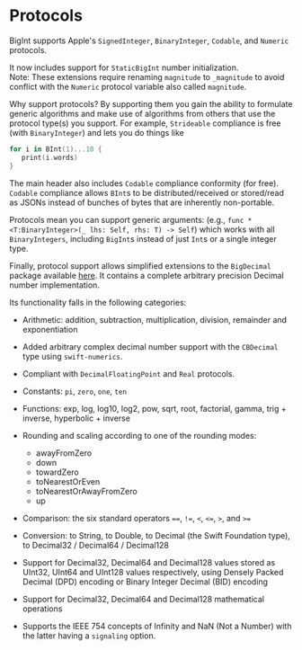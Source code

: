 
# Protocols

BigInt supports Apple's `SignedInteger`, `BinaryInteger`, `Codable`, and `Numeric` protocols.

It now includes support for `StaticBigInt` number initialization.  
Note: These extensions require renaming `magnitude` to `_magnitude` to avoid conflict with the
`Numeric` protocol variable also called `magnitude`.

Why support protocols? By supporting them you gain the ability to
formulate generic algorithms and make use of algorithms from others
that use the protocol type(s) you support. For example, `Strideable`
compliance is free (with `BinaryInteger`) and lets you do things like

```swift
for i in BInt(1)...10 {
   print(i.words)
}
```

The main header also
includes `Codable` compliance conformity (for free).  `Codable`
compliance allows `BInt`s to be distributed/received or stored/read as
JSONs instead of bunches of bytes that are inherently non-portable.

Protocols mean you can support generic arguments:
(e.g., `func * <T:BinaryInteger>(_ lhs: Self, rhs: T) -> Self`)
which works with all `BinaryIntegers`, including `BigInt`s instead of
just `Int`s or a single integer type.

Finally, protocol support allows simplified extensions to the `BigDecimal`
package available [here](https://github.com/mgriebling/BigDecimal.git).
It contains a complete arbitrary precision Decimal number implementation.

Its functionality falls in the following categories:
- Arithmetic: addition, subtraction, multiplication, division, remainder and 
  exponentiation
- Added arbitrary complex decimal number support with the `CBDecimal` type using
  `swift-numerics`.
- Compliant with `DecimalFloatingPoint` and `Real` protocols.
- Constants: `pi`, `zero`, `one`, `ten`
- Functions: exp, log, log10, log2, pow, sqrt, root, factorial, gamma, 
             trig + inverse, hyperbolic + inverse
- Rounding and scaling according to one of the rounding modes:
    - awayFromZero
    - down
    - towardZero
    - toNearestOrEven
    - toNearestOrAwayFromZero
    - up

- Comparison: the six standard operators `==`, `!=`, `<`, `<=`, `>`, and `>=`
- Conversion: to String, to Double, to Decimal (the Swift Foundation type), to 
  Decimal32 / Decimal64 / Decimal128
- Support for Decimal32, Decimal64 and Decimal128 values stored as UInt32, 
  UInt64 and UInt128 values respectively, using Densely Packed Decimal (DPD) 
  encoding or Binary Integer Decimal (BID) encoding
- Support for Decimal32, Decimal64 and Decimal128 mathematical operations
- Supports the IEEE 754 concepts of Infinity and NaN (Not a Number) with the
  latter having a `signaling` option.
